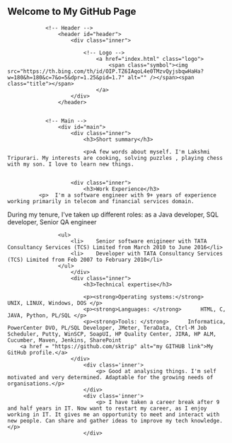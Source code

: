 ## Welcome to My GitHub Page

<html>
	<head>
		<title>My Portfolio</title>
		<meta charset="utf-8" />
		<meta name="viewport" content="width=device-width, initial-scale=1, user-scalable=no" />
		<link rel="stylesheet" href="assets/css/main.css" />
		<noscript><link rel="stylesheet" href="assets/css/noscript.css" /></noscript>
	</head>
	<body class="is-preload">
		<!-- Wrapper -->
			<div id="wrapper">

				<!-- Header -->
					<header id="header">
						<div class="inner">

							<!-- Logo -->
								<a href="index.html" class="logo">
									<span class="symbol"><img src="https://th.bing.com/th/id/OIP.TZ6IAqoL4e0TMzvQyjsbqwHaHa?w=180&h=180&c=7&o=5&dpr=1.25&pid=1.7" alt="" /></span><span class="title"></span>
								</a>
						</div>
					</header>

				
				<!-- Main -->
					<div id="main">
						<div class="inner">
							<h3>Short summary</h3>
							
							<p>A few words about myself. I'm Lakshmi Tripurari. My interests are cooking, solving puzzles , playing chess with my son. I love to learn new things.
             

						<div class="inner">
							<h3>Work Experience</h3>
              <p>  I'm a software engineer with 9+ years of experience working primarily in telecom and financial services domain.
During my tenure, I've taken up different roles: as a Java developer, SQL developer, Senior QA engineer </p>
						
					<ul>
						<li>	Senior software enigineer with TATA Consultancy Services (TCS) Limited from March 2010 to June 2016</li>
						<li>	Developer with TATA Consultancy Services (TCS) Limited from Feb 2007 to February 2010</li>
					</ul>
						</div>
						<div class="inner">
							<h3>Technical expertise</h3>
		
							<p><strong>Operating systems:</strong>    UNIX, LINUX, Windows, DOS </p>
							<p><strong>Languages: </strong>      HTML, C, JAVA, Python, PL/SQL </p>
							<p><strong>Tools: </strong>      Informatica, PowerCenter DVO, PL/SQL Developer, JMeter, TeraData, Ctrl-M Job Scheduler, Putty, WinSCP, SoapUI, HP Quality Center, JIRA, HP ALM, Cucumber, Maven, Jenkins, SharePoint
		<a href = "https://github.com/sktrip" alt="my GITHUB link">My GitHub profile.</a>
						</div>
							<div class='inner'>
								<p> Good at analysing things. I'm self motivated and very determined. Adaptable for the growing needs of organisations.</p>
							</div>
							<div class='inner'>
								<p> I have taken a career break after 9 and half years in IT. Now want to restart my career, as I enjoy working in IT. It gives me an opportunity to meet and interact with new people. Can share and gather ideas to improve my tech knowledge.  </p>
							</div>


			
